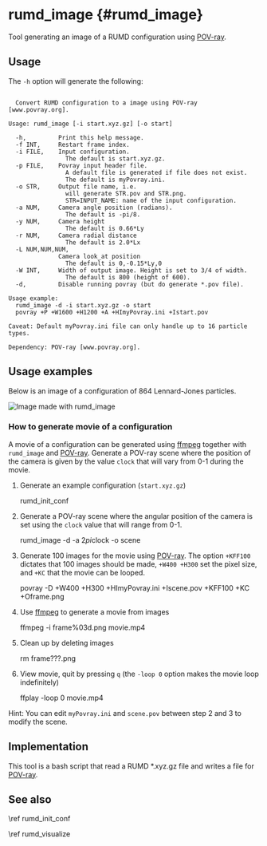 rumd_image   {#rumd_image}
===========================

Tool generating an image of a RUMD configuration using [POV-ray](http://www.povray.org).


Usage
--------
The `-h` option will generate the following:

```

  Convert RUMD configuration to a image using POV-ray [www.povray.org].

Usage: rumd_image [-i start.xyz.gz] [-o start]

  -h,         Print this help message.
  -f INT,     Restart frame index.
  -i FILE,    Input configuration.
                The default is start.xyz.gz.
  -p FILE,    Povray input header file.
                A default file is generated if file does not exist.
                The default is myPovray.ini.
  -o STR,     Output file name, i.e.
                will generate STR.pov and STR.png.
                STR=INPUT_NAME: name of the input configuration.
  -a NUM,     Camera angle position (radians).
                The default is -pi/8.
  -y NUM,     Camera height
                The default is 0.66*Ly
  -r NUM,     Camera radial distance
                The default is 2.0*Lx
  -L NUM,NUM,NUM,
              Camera look_at position
                The default is 0,-0.15*Ly,0
  -W INT,     Width of output image. Height is set to 3/4 of width.
                The default is 800 (height of 600).
  -d,         Disable running povray (but do generate *.pov file).

Usage example:
  rumd_image -d -i start.xyz.gz -o start
  povray +P +W1600 +H1200 +A +HImyPovray.ini +Istart.pov

Caveat: Default myPovray.ini file can only handle up to 16 particle types. 

Dependency: POV-ray [www.povray.org].

```


Usage examples
----------------------
Below is an image of a configuration of 864 Lennard-Jones particles.

![Image made with rumd_image](LJ864.png)


### How to generate movie of a configuration

A movie of a configuration can be generated using [ffmpeg](http://www.ffmpeg.org/)
together with `rumd_image` and [POV-ray](http://www.povray.org/). Generate a POV-ray
scene where the position of the camera is given by the value `clock` that will vary 
from 0-1 during the movie.

1. Generate an example configuration (`start.xyz.gz`)

    rumd_init_conf

2. Generate a POV-ray scene where the angular position of the camera
   is set using the `clock` value that will range from 0-1.

    rumd_image -d -a 2*pi*clock -o scene

3. Generate 100 images for the movie using [POV-ray](http://www.povray.org/). 
   The option `+KFF100` dictates that 100 images should be made,
   `+W400 +H300` set the pixel size, and `+KC` that the movie can be looped.

    povray -D +W400 +H300 +HImyPovray.ini +Iscene.pov +KFF100 +KC +Oframe.png

4. Use [ffmpeg](https://www.ffmpeg.org/) to generate a movie from images

    ffmpeg -i frame%03d.png movie.mp4

5. Clean up by deleting images

    rm frame???.png

6. View movie, quit by pressing `q` (the `-loop 0` option makes the movie loop indefinitely)

    ffplay -loop 0 movie.mp4

Hint: You can edit `myPovray.ini` and `scene.pov` between step 2 and 3 to modify the scene.

Implementation
-----------------------
This tool is a bash script that read a RUMD *.xyz.gz file
and writes a file for [POV-ray](http://www.povray.org/).


See also
--------------------
\ref rumd_init_conf

\ref rumd_visualize

